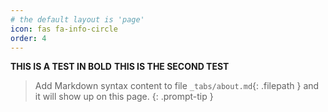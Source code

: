 ```yaml
---
# the default layout is 'page'
icon: fas fa-info-circle
order: 4
---
```

**THIS IS A TEST IN BOLD**
**THIS IS THE SECOND TEST**
> Add Markdown syntax content to file `_tabs/about.md`{: .filepath } and it will show up on this page.
{: .prompt-tip }
